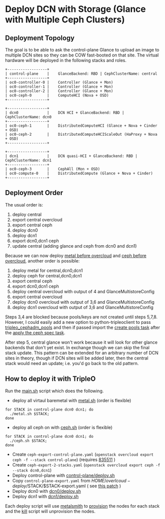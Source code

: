 # Deploy DCN with Storage (Glance with Multiple Ceph Clusters)

## Deployment Topology

The goal is to be able to ask the control-plane Glance to upload an
image to multiple DCN sites so they can be COW fast-booted on that
site. The virtual hardware will be deployed in the following stacks
and roles.

```
+------------------+
| control-plane    |    GlanceBackend: RBD | CephClusterName: central
+------------------+
| oc0-controller-0 |    Controller (Glance + Mon)
| oc0-controller-1 |    Controller (Glance + Mon)
| oc0-controller-2 |    Controller (Glance + Mon)
| oc0-ceph-0       |    ComputeHCI (Nova + OSD)
+------------------+

+------------------+
| dcn0             |    DCN HCI + GlanceBackend: RBD | CephClusterName: dcn0
+------------------+
| oc0-ceph-1       |    DistributedComputeHCI (Glance + Nova + Cinder + OSD)
| oc0-ceph-2       |    DistributedComputeHCIScaleOut (HaProxy + Nova + OSD)
+------------------+

+------------------+
| dcn1             |    DCN quasi-HCI + GlanceBackend: RBD | CephClusterName: dcn1
+------------------+
| oc0-ceph-3       |    CephAll (Mon + OSD)
| oc0-compute-0    |    DistributedCompute (Glance + Nova + Cinder)
+------------------+
```

## Deployment Order

The usual order is:

1. deploy central
2. export central overcloud
3. export central ceph
4. deploy dcn0
5. deploy dcn1
6. export dcn0,dcn1 ceph
7. update central (adding glance and ceph from dcn0 and dcn1)

Because we can now deploy
[metal before overcloud](https://docs.openstack.org/project-deploy-guide/tripleo-docs/latest/provisioning/baremetal_provision.html)
and
[ceph before overcloud](https://docs.openstack.org/project-deploy-guide/tripleo-docs/latest/features/deployed_ceph.html), another order is possible:

1. deploy metal for central,dcn0,dcn1
2. deploy ceph for central,dcn0,dcn1
3. export central ceph
4. export dcn0,dcn1 ceph
5. deploy central overcloud with output of 4 and GlanceMultistoreConfig
6. export central overcloud
7. deploy dcn0 overcloud with output of 3,6 and GlanceMultistoreConfig
8. deploy dcn1 overcloud with output of 3,6 and GlanceMultistoreConfig

Steps 3,4 are blocked because pools/keys are not created until steps
5,7,8. However, I could easily add a new option to
python-tripleoclient to pass
[tripleo_cephadm_pools](https://github.com/openstack/tripleo-ansible/blob/master/tripleo_ansible/roles/tripleo_cephadm/tasks/pools.yaml#L38)
and then if passed import the
[create pools task](https://github.com/openstack/tripleo-ansible/blob/master/tripleo_ansible/playbooks/cephadm.yml#L53-L56)
after the [apply the ceph spec task](https://github.com/openstack/tripleo-ansible/blob/master/tripleo_ansible/playbooks/cli-deployed-ceph.yaml#L216).

After step 5, central glance won't work because it will look for other
glance backends that don't yet exist. In exchange though we can skip
the final stack update. This pattern can be extended for an arbitrary
number of DCN sites in theory, though if DCN sites will be added
later, then the central stack would need an update; i.e. you'd go back
to the old pattern.

## How to deploy it with TripleO

Run the [main.sh](main.sh) script which does the following.

- deploy all virtaul baremetal with [metal.sh](metal.sh) (order is flexible)
```
for STACK in control-plane dcn0 dcn1; do 
  ./metal.sh $STACK;
done
```
- deploy all ceph on with [ceph.sh](ceph.sh) (order is flexible)
```
for STACK in control-plane dcn0 dcn1; do 
  ./ceph.sh $STACK;
done
```

- Create `ceph-export-control-plane.yaml` (`openstack overcloud export ceph -f --stack control-plane`) (requires [835511](https://review.opendev.org/c/openstack/python-tripleoclient/+/835511) )
- Create `ceph-export-2-stacks.yaml` (`openstack overcloud export ceph -f --stack dcn0,dcn1`)
- Deploy control-plane with [control-plane/deploy.sh](control-plane/deploy.sh)
- Copy `control-plane-export.yaml` from $HOME/overlcoud-deploy/$STACK/$STACK-export.yaml ( see [this patch](https://github.com/openstack/python-tripleoclient/commit/80c43280a8a17c6d06b0fe24ab7df48ef29f24e9) )
- Deploy dcn0 with [dcn0/deploy.sh](dcn0/deploy.sh)
- Deploy dcn1 with [dcn1/deploy.sh](dcn1/deploy.sh)

Each deploy script will use [metalsmith](../metalsmith)
to [provision](provision.sh) the nodes for each stack
and the [kill](kill.sh) script will unprovision the nodes.

<!--
## Validations

The scripts below maybe used to: 

- Import an image into the central, dcn0 and dcn1 locations
- Boot an instance and create a volume in the central location
- Boot an instance and create a volume in the dcn0 or dcn1 location
- Verify all necessary Ceph client configurations

### Glance

- Use [use-multistore-glance.sh](validations/use-multistore-glance.sh) to import
  an image into both `default_backend` and `dcn0`
  with [import-multi-stores](https://review.opendev.org/#/c/667132)
  and then copy that image to `dcn1`
  with [copy-existing-image](https://review.opendev.org/#/c/696457).
  A successful example looks
  like [use-multistore-glance.log](validations/use-multistore-glance.log).

### Cinder/Nova on Central

- [use-central.sh](validations/use-central.sh)

### Cinder/Nova on DCN

- [use-dcn.sh](validations/use-dcn.sh)
- [dcn-pet.sh](validations/dcn-pet.sh)
- To test dcn1, update AZ from "dcn0" to "dcn1"

### Ceph

- Verify any DCN node at $IP can use the central ceph cluster
```
scp ../../multiceph/test_ceph_client.sh heat-admin@$IP:/home/heat-admin/
ssh $IP "bash /home/heat-admin/test_ceph_client.sh central"
```

- Verify the control-plane node at $IP can use any DCN ceph cluster
```
scp ../../multiceph/test_ceph_client.sh heat-admin@$IP:/home/heat-admin/
ssh $IP "bash /home/heat-admin/test_ceph_client.sh dcn0"
ssh $IP "bash /home/heat-admin/test_ceph_client.sh dcn1"
```

- Were multiple glance backends configured at central Controller or dcn DistributedComputeHCI at $IP?
```
ssh $IP "sudo tail /var/lib/config-data/puppet-generated/glance_api/etc/glance/glance-api.conf"
```
-->
